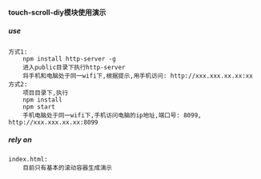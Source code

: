 #### touch-scroll-diy模块使用演示

##### use
	
	方式1:
		npm install http-server -g
		进入public目录下执行http-server
		将手机和电脑处于同一wifi下,根据提示,用手机访问: http://xxx.xxx.xx.xx:xx
	方式2:
		项目目录下,执行
		npm install
		npm start
		手机电脑处于同一wifi下,手机访问电脑的ip地址,端口号: 8099, http://xxx.xxx.xx.xx:8099

##### rely on
	
	index.html: 
		目前只有基本的滚动容器生成演示


	
	



